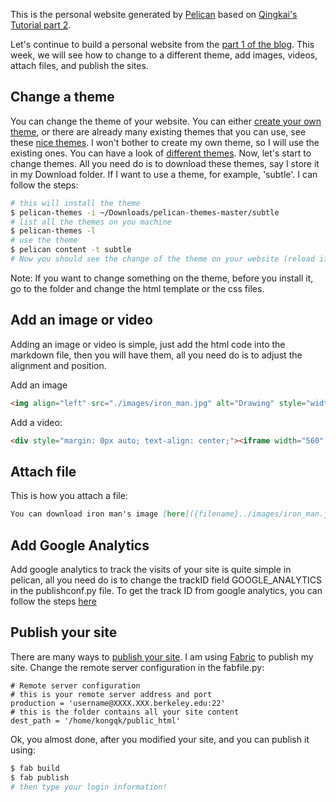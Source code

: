 This is the personal website generated by [Pelican](https://github.com/getpelican/pelican) based on [Qingkai's Tutorial part 2](http://qingkaikong.blogspot.com/2016/07/create-personal-website-with-pelican.html).

Let's continue to build a personal website from the [part 1 of the blog](http://qingkaikong.blogspot.com/2016/07/create-personal-website-with-pelican.html). This week, we will see how to change to a different theme, add images, videos, attach files, and publish the sites. 

## Change a theme  
You can change the theme of your website. You can either [create your own theme](http://docs.getpelican.com/en/3.6.3/themes.html), or there are already many existing themes that you can use, see these [nice themes](https://github.com/getpelican/pelican-themes). I won't bother to create my own theme, so I will use the existing ones. You can have a look of [different themes](http://www.pelicanthemes.com/). Now, let's start to change themes. All you need do is to download these themes, say I store it in my Download folder. If I want to use a theme, for example, 'subtle'. I can follow the steps: 
 
```bash
# this will install the theme
$ pelican-themes -i ~/Downloads/pelican-themes-master/subtle
# list all the themes on you machine
$ pelican-themes -l
# use the theme
$ pelican content -t subtle
# Now you should see the change of the theme on your website (reload if you didn't see it).
```

Note: If you want to change something on the theme, before you install it, go to the folder and change the html template or the css files. 

## Add an image or video
Adding an image or video is simple, just add the html code into the markdown file, then you will have them, all you need do is to adjust the alignment and position.   

Add an image

```html
<img align="left" src="./images/iron_man.jpg" alt="Drawing" style="width: 200px;"/>
```

Add a video: 
 
```html
<div style="margin: 0px auto; text-align: center;"><iframe width="560" height="315" src="https://www.youtube.com/embed/WSYRkTTcEg0" frameborder="0" allowfullscreen></iframe></div>
```

## Attach file
This is how you attach a file:

```markdown
You can download iron man's image [here]({filename}../images/iron_man.jpg)
```

## Add Google Analytics
Add google analytics to track the visits of your site is quite simple in pelican, all you need do is to change the trackID field GOOGLE_ANALYTICS in the publishconf.py file. To get the track ID from google analytics, you can follow the steps [here](https://support.google.com/analytics/answer/1008080?hl=en)

## Publish your site  
There are many ways to [publish your site](http://docs.getpelican.com/en/3.6.3/publish.html). I am using [Fabric](http://www.fabfile.org/) to publish my site. Change the remote server configuration in the fabfile.py:

``` text
# Remote server configuration
# this is your remote server address and port
production = 'username@XXXX.XXX.berkeley.edu:22'
# this is the folder contains all your site content
dest_path = '/home/kongqk/public_html'
```

Ok, you almost done, after you modified your site, and you can publish it using:

```bash
$ fab build
$ fab publish
# then type your login information!
``` 
